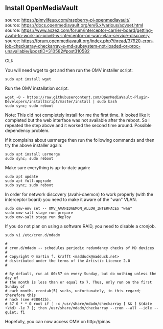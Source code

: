 ## Install OpenMediaVault

source: https://pimylifeup.com/raspberry-pi-openmediavault/  
source: https://docs.openmediavault.org/en/6.x/various/advset.html  
source: https://www.axzez.com/forum/interceptor-carrier-board/getting-avahi-to-work-on-omv6-w-interceptor-on-wan-vlan-service-discovery
source: https://forum.openmediavault.org/index.php?thread/37920-cron-job-checkarray-checkarray-e-md-subsystem-not-loaded-or-proc-unavailable/&postID=310582#post310582  

CLI:

You will need wget to get and then run the OMV installer script:
```console
sudo apt install wget
```
Run the OMV installation script.  
```console
wget -O - https://raw.githubusercontent.com/OpenMediaVault-Plugin-Developers/installScript/master/install | sudo bash
sudo sync; sudo reboot
```
Note: This did not completely install for me the first time. It looked like it completed but the web interface was not available after the reboot. So I repeated the step above and it worked the second time around.  Possible dependency problem.  
  
If it complains about usrmerge then run the following commands and then try the above installer again:
```console
sudo apt install usrmerge
sudo sync; sudo reboot
```

Make sure everything is up-to-date again:
```console
sudo apt update
sudo apt full-upgrade
sudo sync; sudo reboot
```

In order for network discovery (avahi-daemon) to work properly (with the interceptor board) you need to make it aware of the "wan" VLAN.
```console
sudo omv-env set -- OMV_AVAHIDAEMON_ALLOW_INTERFACES "wan"
sudo omv-salt stage run prepare
sudo omv-salt stage run deploy
```

If you do not plan on using a software RAID, you need to disable a cronjob.
```console
sudo vi /etc/cron.d/mdadm
```
```
#
# cron.d/mdadm -- schedules periodic redundancy checks of MD devices
#
# Copyright © martin f. krafft <madduck@madduck.net>
# distributed under the terms of the Artistic Licence 2.0
#

# By default, run at 00:57 on every Sunday, but do nothing unless the day of
# the month is less than or equal to 7. Thus, only run on the first Sunday of
# each month. crontab(5) sucks, unfortunately, in this regard; therefore this
# hack (see #380425).
# 57 0 * * 0 root if [ -x /usr/share/mdadm/checkarray ] && [ $(date +\%d) -le 7 ]; then /usr/share/mdadm/checkarray --cron --all --idle --quiet; fi
```

Hopefully, you can now access OMV on http://pinas.  

